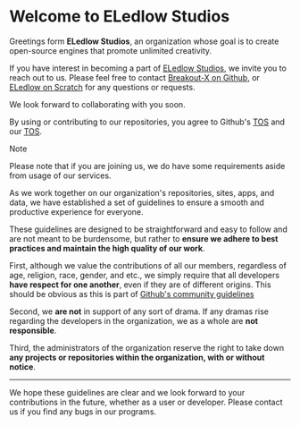 # Welcome to ELedlow Studios

Greetings form **ELedlow Studios**, an organization whose goal is to create open-source engines that promote unlimited creativity.

If you have interest in becoming a part of [ELedlow Studios](https://github.com/ELedlow-Studios), we invite you to reach out to us. Please feel free to contact [Breakout-X on Github](https://github.com/Breakout-X/), or [ELedlow on Scratch](https://scratch.mit.edu/users/ELedlow/) for any questions or requests.

We look forward to collaborating with you soon.

By using or contributing to our repositories, you agree to Github's [TOS](https://docs.github.com/en/site-policy/github-terms/github-terms-of-service) and our [TOS](https://github.com/ELedlow-Studios/ELedlow-Studios/).

> [!NOTE]
> Please note that if you are joining us, we do have some requirements aside from usage of our services.
>
> As we work together on our organization's repositories, sites, apps, and data, we have established a set of guidelines to ensure a smooth and productive experience for everyone.
>
> These guidelines are designed to be straightforward and easy to follow and are not meant to be burdensome, but rather to **ensure we adhere to best practices and maintain the high quality of our work**.
>
> First, although we value the contributions of all our members, regardless of age, religion, race, gender, and etc., we simply require that all developers **have respect for one another**, even if they are of different origins. This should be obvious as this is part of [Github's community guidelines](https://docs.github.com/en/site-policy/github-terms/github-community-guidelines#what-if-something-or-someone-offends-you)
>
> Second, we **are not** in support of any sort of drama. If any dramas rise regarding the developers in the organization, we as a whole are **not responsible**.
>
> Third, the administrators of the organization reserve the right to take down **any projects or repositories within the organization, with or without notice**.

-------
We hope these guidelines are clear and we look forward to your contributions in the future, whether as a user or developer.
Please contact us if you find any bugs in our programs.
